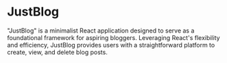 # JustBlog
 "JustBlog" is a minimalist React application designed to serve as a foundational framework for aspiring bloggers. Leveraging React's flexibility and efficiency, JustBlog provides users with a straightforward platform to create, view, and delete blog posts.
